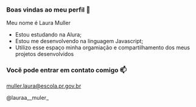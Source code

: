 ### Boas vindas ao meu perfil 🖤

Meu nome é Laura Muller

- Estou estudando na Alura;
- Estou me desenvolvendo na linguagem Javascript;
- Utilizo esse espaço minha orgamiação e compartilhamento dos meus projetos desenvolvidos

### Vocẽ pode entrar em contato comigo 📫

muller.laura@escola.pr.gov.br

@lauraa__muler_
